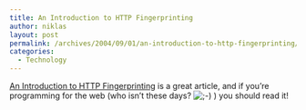 ```yaml
---
title: An Introduction to HTTP Fingerprinting
author: niklas
layout: post
permalink: /archives/2004/09/01/an-introduction-to-http-fingerprinting/
categories:
  - Technology
---
```

<a href="http://net-square.com/httprint/httprint_paper.html" class="broken_link">An Introduction to HTTP Fingerprinting</a> is a great article, and if you&#8217;re programming for the web (who isn&#8217;t these days? <img src='http://blog.saers.com/wp-includes/images/smilies/icon_wink.gif' alt=';-)' class='wp-smiley' /> ) you should read it!